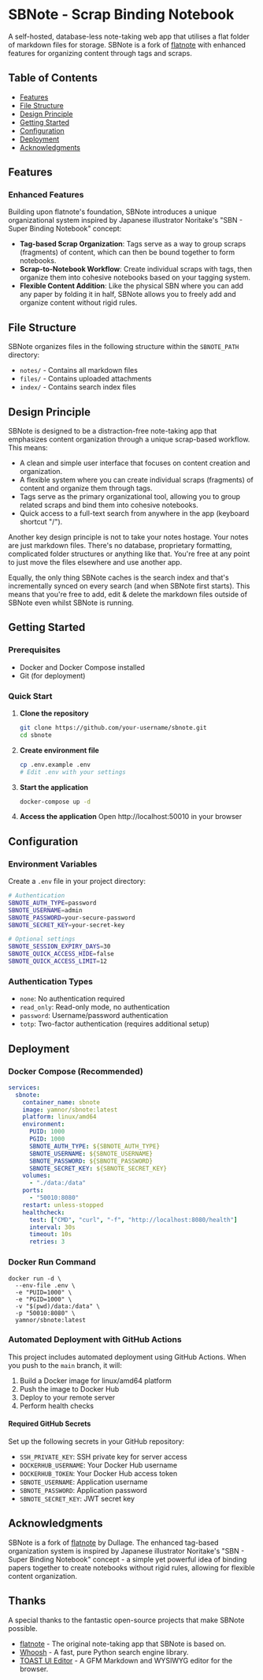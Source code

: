 # SBNote - Scrap Binding Notebook

A self-hosted, database-less note-taking web app that utilises a flat folder of markdown files for storage. SBNote is a fork of [flatnote](https://github.com/Dullage/flatnote) with enhanced features for organizing content through tags and scraps.

## Table of Contents

- [Features](#features)
- [File Structure](#file-structure)
- [Design Principle](#design-principle)
- [Getting Started](#getting-started)
- [Configuration](#configuration)
- [Deployment](#deployment)
- [Acknowledgments](#acknowledgments)

## Features

### Enhanced Features

Building upon flatnote's foundation, SBNote introduces a unique organizational system inspired by Japanese illustrator Noritake's "SBN - Super Binding Notebook" concept:

* **Tag-based Scrap Organization**: Tags serve as a way to group scraps (fragments) of content, which can then be bound together to form notebooks.
* **Scrap-to-Notebook Workflow**: Create individual scraps with tags, then organize them into cohesive notebooks based on your tagging system.
* **Flexible Content Addition**: Like the physical SBN where you can add any paper by folding it in half, SBNote allows you to freely add and organize content without rigid rules.

## File Structure

SBNote organizes files in the following structure within the `SBNOTE_PATH` directory:
- `notes/` - Contains all markdown files
- `files/` - Contains uploaded attachments
- `index/` - Contains search index files

## Design Principle

SBNote is designed to be a distraction-free note-taking app that emphasizes content organization through a unique scrap-based workflow. This means:

* A clean and simple user interface that focuses on content creation and organization.
* A flexible system where you can create individual scraps (fragments) of content and organize them through tags.
* Tags serve as the primary organizational tool, allowing you to group related scraps and bind them into cohesive notebooks.
* Quick access to a full-text search from anywhere in the app (keyboard shortcut "/").

Another key design principle is not to take your notes hostage. Your notes are just markdown files. There's no database, proprietary formatting, complicated folder structures or anything like that. You're free at any point to just move the files elsewhere and use another app.

Equally, the only thing SBNote caches is the search index and that's incrementally synced on every search (and when SBNote first starts). This means that you're free to add, edit & delete the markdown files outside of SBNote even whilst SBNote is running.

## Getting Started

### Prerequisites

- Docker and Docker Compose installed
- Git (for deployment)

### Quick Start

1. **Clone the repository**
   ```bash
   git clone https://github.com/your-username/sbnote.git
   cd sbnote
   ```

2. **Create environment file**
   ```bash
   cp .env.example .env
   # Edit .env with your settings
   ```

3. **Start the application**
   ```bash
   docker-compose up -d
   ```

4. **Access the application**
   Open http://localhost:50010 in your browser

## Configuration

### Environment Variables

Create a `.env` file in your project directory:

```bash
# Authentication
SBNOTE_AUTH_TYPE=password
SBNOTE_USERNAME=admin
SBNOTE_PASSWORD=your-secure-password
SBNOTE_SECRET_KEY=your-secret-key

# Optional settings
SBNOTE_SESSION_EXPIRY_DAYS=30
SBNOTE_QUICK_ACCESS_HIDE=false
SBNOTE_QUICK_ACCESS_LIMIT=12
```

### Authentication Types

- `none`: No authentication required
- `read_only`: Read-only mode, no authentication
- `password`: Username/password authentication
- `totp`: Two-factor authentication (requires additional setup)

## Deployment

### Docker Compose (Recommended)

```yaml
services:
  sbnote:
    container_name: sbnote
    image: yamnor/sbnote:latest
    platform: linux/amd64
    environment:
      PUID: 1000
      PGID: 1000
      SBNOTE_AUTH_TYPE: ${SBNOTE_AUTH_TYPE}
      SBNOTE_USERNAME: ${SBNOTE_USERNAME}
      SBNOTE_PASSWORD: ${SBNOTE_PASSWORD}
      SBNOTE_SECRET_KEY: ${SBNOTE_SECRET_KEY}
    volumes:
      - "./data:/data"
    ports:
      - "50010:8080"
    restart: unless-stopped
    healthcheck:
      test: ["CMD", "curl", "-f", "http://localhost:8080/health"]
      interval: 30s
      timeout: 10s
      retries: 3
```

### Docker Run Command

```shell
docker run -d \
  --env-file .env \
  -e "PUID=1000" \
  -e "PGID=1000" \
  -v "$(pwd)/data:/data" \
  -p "50010:8080" \
  yamnor/sbnote:latest
```

### Automated Deployment with GitHub Actions

This project includes automated deployment using GitHub Actions. When you push to the `main` branch, it will:

1. Build a Docker image for linux/amd64 platform
2. Push the image to Docker Hub
3. Deploy to your remote server
4. Perform health checks

#### Required GitHub Secrets

Set up the following secrets in your GitHub repository:

- `SSH_PRIVATE_KEY`: SSH private key for server access
- `DOCKERHUB_USERNAME`: Your Docker Hub username
- `DOCKERHUB_TOKEN`: Your Docker Hub access token
- `SBNOTE_USERNAME`: Application username
- `SBNOTE_PASSWORD`: Application password
- `SBNOTE_SECRET_KEY`: JWT secret key

## Acknowledgments

SBNote is a fork of [flatnote](https://github.com/Dullage/flatnote) by Dullage. The enhanced tag-based organization system is inspired by Japanese illustrator Noritake's "SBN - Super Binding Notebook" concept - a simple yet powerful idea of binding papers together to create notebooks without rigid rules, allowing for flexible content organization.

## Thanks

A special thanks to the fantastic open-source projects that make SBNote possible.

* [flatnote](https://github.com/Dullage/flatnote) - The original note-taking app that SBNote is based on.
* [Whoosh](https://whoosh.readthedocs.io/en/latest/intro.html) - A fast, pure Python search engine library.
* [TOAST UI Editor](https://ui.toast.com/tui-editor) - A GFM Markdown and WYSIWYG editor for the browser.
